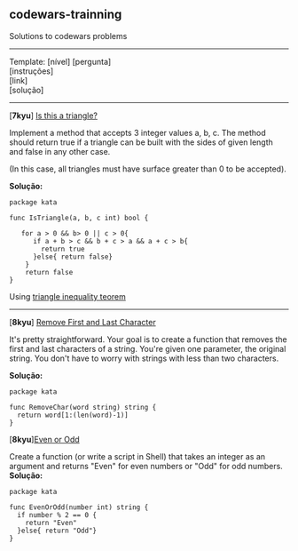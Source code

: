 ## codewars-trainning
Solutions to codewars problems

---

Template:
[nível] [pergunta] <br>
[instruções] <br>
[link] <br>
[solução]

---

[**7kyu**] [Is this a triangle?](https://www.codewars.com/kata/56606694ec01347ce800001b/train/go)

Implement a method that accepts 3 integer values a, b, c. The method should return true if a triangle can be built with the sides of given length and false in any other case.

(In this case, all triangles must have surface greater than 0 to be accepted).

**Solução:**
```
package kata

func IsTriangle(a, b, c int) bool {
  
   for a > 0 && b> 0 || c > 0{ 
      if a + b > c && b + c > a && a + c > b{ 
        return true
      }else{ return false}
    }
    return false
}
```
Using [triangle inequality teorem](http://www.mathwarehouse.com/geometry/triangles/triangle-inequality-theorem-rule-explained.php)

---

[**8kyu**] [Remove First and Last Character](https://www.codewars.com/kata/56bc28ad5bdaeb48760009b0/train/go)

It's pretty straightforward. Your goal is to create a function that removes the first and last characters of a string. You're given one parameter, the original string. You don't have to worry with strings with less than two characters.

**Solução:**
```
package kata

func RemoveChar(word string) string {
  return word[1:(len(word)-1)]
}
```

[**8kyu**][Even or Odd](https://www.codewars.com/kata/even-or-odd/train/go)

Create a function (or write a script in Shell) that takes an integer as an argument and returns "Even" for even numbers or "Odd" for odd numbers.
**Solução:**
```
package kata

func EvenOrOdd(number int) string {
  if number % 2 == 0 {
    return "Even"
  }else{ return "Odd"}
}
```


